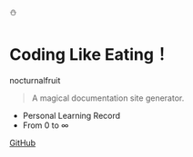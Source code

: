:snowman:

# Coding Like Eating！
<medium>nocturnalfruit</medium>

> A magical documentation site generator.

- Personal Learning Record
- From 0 to ∞

[GitHub](https://github.com/nocturnalfruit)
